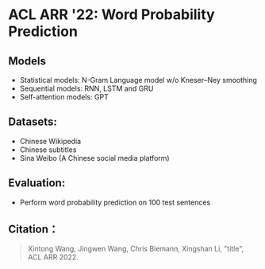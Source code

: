 # ACL ARR '22: Word Probability Prediction

## Models
  - Statistical models: N-Gram Language model w/o Kneser–Ney smoothing
  - Sequential models: RNN, LSTM and GRU
  - Self-attention models: GPT

## Datasets:
  - Chinese Wikipedia
  - Chinese subtitles
  - Sina Weibo (A Chinese social media platform)

## Evaluation:
  - Perform word probability prediction on 100 test sentences

## Citation：
  > Xintong Wang, Jingwen Wang, Chris Biemann, Xingshan Li, "title", ACL ARR 2022.
